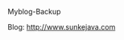 Myblog-Backup

Blog: <a href="http://www.sunkejava.com" target="_blank">http://www.sunkejava.com</a>